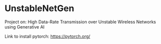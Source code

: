 # UnstableNetGen
Project on: High Data-Rate Transmission over Unstable Wireless Networks using Generative AI

Link to install pytorch:
https://pytorch.org/
